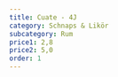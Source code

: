 ```yaml
---
title: Cuate - 4J
category: Schnaps & Likör
subcategory: Rum
price1: 2,8
price2: 5,0
order: 1
---
```

